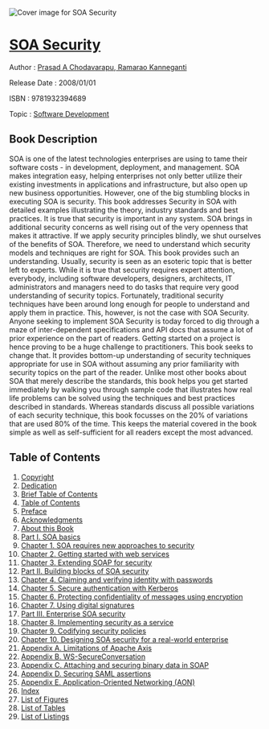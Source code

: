 ![Cover image for SOA Security](https://imgdetail.ebookreading.net/cover/cover/software_development/EB9781932394689.jpg)

[SOA Security](https://ebookreading.net/view/book/SOA+Security-EB9781932394689_1.html "SOA Security")
====================================================================================================================

Author : [Prasad A Chodavarapu](https://ebookreading.net/search/author/Prasad+A+Chodavarapu),[ Ramarao Kanneganti](https://ebookreading.net/search/author/+Ramarao+Kanneganti)

Release Date : 2008/01/01

ISBN : 9781932394689

Topic : [Software Development](https://ebookreading.net/search/category/software-development)

Book Description
-----------------

 SOA is one of the latest technologies enterprises are using to tame their software costs - in development, deployment, and management. SOA makes integration easy, helping enterprises not only better utilize their existing investments in applications and infrastructure, but also open up new business opportunities. However, one of the big stumbling blocks in executing SOA is security. This book addresses Security in SOA with detailed examples illustrating the theory, industry standards and best practices. It is true that security is important in any system. SOA brings in additional security concerns as well rising out of the very openness that makes it attractive. If we apply security principles blindly, we shut ourselves of the benefits of SOA. Therefore, we need to understand which security models and techniques are right for SOA. This book provides such an understanding.  Usually, security is seen as an esoteric topic that is better left to experts. While it is true that security requires expert attention, everybody, including software developers, designers, architects, IT administrators and managers need to do tasks that require very good understanding of security topics. Fortunately, traditional security techniques have been around long enough for people to understand and apply them in practice. This, however, is not the case with SOA Security. Anyone seeking to implement SOA Security is today forced to dig through a maze of inter-dependent specifications and API docs that assume a lot of prior experience on the part of readers. Getting started on a project is hence proving to be a huge challenge to practitioners. This book seeks to change that. It provides bottom-up understanding of security techniques appropriate for use in SOA without assuming any prior familiarity with security topics on the part of the reader. Unlike most other books about SOA that merely describe the standards, this book helps you get started immediately by walking you through sample code that illustrates how real life problems can be solved using the techniques and best practices described in standards. Whereas standards discuss all possible variations of each security technique, this book focusses on the 20% of variations that are used 80% of the time. This keeps the material covered in the book simple as well as self-sufficient for all readers except the most advanced. 
              
Table of Contents
-----------------

1. [Copyright](https://ebookreading.net/view/book/SOA+Security-EB9781932394689_3.html)
1. [Dedication](https://ebookreading.net/view/book/SOA+Security-EB9781932394689_4.html)
1. [Brief Table of Contents](https://ebookreading.net/view/book/SOA+Security-EB9781932394689_5.html)
1. [Table of Contents](https://ebookreading.net/view/book/SOA+Security-EB9781932394689_6.html)
1. [Preface](https://ebookreading.net/view/book/SOA+Security-EB9781932394689_7.html)
1. [Acknowledgments](https://ebookreading.net/view/book/SOA+Security-EB9781932394689_8.html)
1. [About this Book](https://ebookreading.net/view/book/SOA+Security-EB9781932394689_9.html)
1. [Part I. SOA basics](https://ebookreading.net/view/book/SOA+Security-EB9781932394689_10.html)
1. [Chapter 1. SOA requires new approaches to security](https://ebookreading.net/view/book/SOA+Security-EB9781932394689_11.html)
1. [Chapter 2. Getting started with web services](https://ebookreading.net/view/book/SOA+Security-EB9781932394689_12.html)
1. [Chapter 3. Extending SOAP for security](https://ebookreading.net/view/book/SOA+Security-EB9781932394689_13.html)
1. [Part II. Building blocks of SOA security](https://ebookreading.net/view/book/SOA+Security-EB9781932394689_14.html)
1. [Chapter 4. Claiming and verifying identity with passwords](https://ebookreading.net/view/book/SOA+Security-EB9781932394689_15.html)
1. [Chapter 5. Secure authentication with Kerberos](https://ebookreading.net/view/book/SOA+Security-EB9781932394689_16.html)
1. [Chapter 6. Protecting confidentiality of messages using encryption](https://ebookreading.net/view/book/SOA+Security-EB9781932394689_17.html)
1. [Chapter 7. Using digital signatures](https://ebookreading.net/view/book/SOA+Security-EB9781932394689_18.html)
1. [Part III. Enterprise SOA security](https://ebookreading.net/view/book/SOA+Security-EB9781932394689_19.html)
1. [Chapter 8. Implementing security as a service](https://ebookreading.net/view/book/SOA+Security-EB9781932394689_20.html)
1. [Chapter 9. Codifying security policies](https://ebookreading.net/view/book/SOA+Security-EB9781932394689_21.html)
1. [Chapter 10. Designing SOA security for a real-world enterprise](https://ebookreading.net/view/book/SOA+Security-EB9781932394689_22.html)
1. [Appendix A. Limitations of Apache Axis](https://ebookreading.net/view/book/SOA+Security-EB9781932394689_23.html)
1. [Appendix B. WS-SecureConversation](https://ebookreading.net/view/book/SOA+Security-EB9781932394689_24.html)
1. [Appendix C. Attaching and securing binary data in SOAP](https://ebookreading.net/view/book/SOA+Security-EB9781932394689_25.html)
1. [Appendix D. Securing SAML assertions](https://ebookreading.net/view/book/SOA+Security-EB9781932394689_26.html)
1. [Appendix E. Application-Oriented Networking (AON)](https://ebookreading.net/view/book/SOA+Security-EB9781932394689_27.html)
1. [Index](https://ebookreading.net/view/book/SOA+Security-EB9781932394689_28.html)
1. [List of Figures](https://ebookreading.net/view/book/SOA+Security-EB9781932394689_29.html)
1. [List of Tables](https://ebookreading.net/view/book/SOA+Security-EB9781932394689_30.html)
1. [List of Listings](https://ebookreading.net/view/book/SOA+Security-EB9781932394689_31.html)
